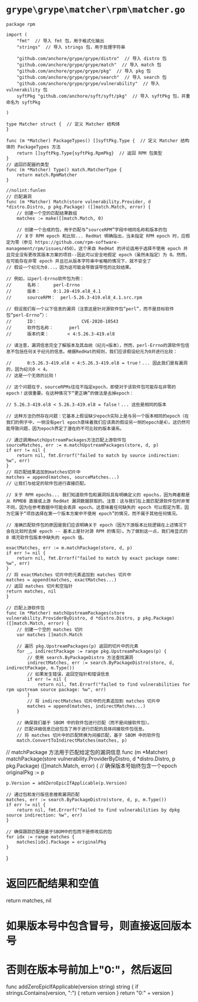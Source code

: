 # `grype\grype\matcher\rpm\matcher.go`

```
package rpm

import (
	"fmt"  // 导入 fmt 包，用于格式化输出
	"strings"  // 导入 strings 包，用于处理字符串

	"github.com/anchore/grype/grype/distro"  // 导入 distro 包
	"github.com/anchore/grype/grype/match"  // 导入 match 包
	"github.com/anchore/grype/grype/pkg"  // 导入 pkg 包
	"github.com/anchore/grype/grype/search"  // 导入 search 包
	"github.com/anchore/grype/grype/vulnerability"  // 导入 vulnerability 包
	syftPkg "github.com/anchore/syft/syft/pkg"  // 导入 syftPkg 包，并重命名为 syftPkg

)

type Matcher struct {  // 定义 Matcher 结构体
}

func (m *Matcher) PackageTypes() []syftPkg.Type {  // 定义 Matcher 结构体的 PackageTypes 方法
	return []syftPkg.Type{syftPkg.RpmPkg}  // 返回 RPM 包类型
}
// 返回匹配器的类型
func (m *Matcher) Type() match.MatcherType {
	return match.RpmMatcher
}

//nolint:funlen
// 匹配漏洞
func (m *Matcher) Match(store vulnerability.Provider, d *distro.Distro, p pkg.Package) ([]match.Match, error) {
	// 创建一个空的匹配结果数组
	matches := make([]match.Match, 0)

	// 创建一个合成的包，用于匹配与“sourceRPM”字段中相同名称和版本的包
	// 关于 RPM epoch 和比较... RedHat 明确指出，当未指定 RPM epoch 时，应假定为零（参见 https://github.com/rpm-software-management/rpm/issues/450）。这个来自 RedHat 的评论适用于选择不使用 epoch 并且完全没有更改其版本方案的项目--因此可以安全地假定 epoch（虽然未指定）为 0。然而，在可能存在非零 epoch 并且已从版本字符串中省略的情况下，就不安全了
// 假设一个纪元为0...，因为这可能会导致误导性的比较结果。

// 例如，以perl-Errno软件包为例：
//		名称：		perl-Errno
//		版本：		0:1.28-419.el8_4.1
//		sourceRPM：	perl-5.26.3-419.el8_4.1.src.rpm

// 假设我们有一个以下信息的漏洞（注意这是针对源软件包“perl”，而不是目标软件包“perl-Errno”）：
//		ID：					CVE-2020-10543
//		软件包名称：		perl
//		版本约束：		< 4:5.26.3-419.el8

// 请注意，漏洞信息完全了解版本及其血统（纪元+版本），然而，perl-Errno的源软件包信息不包括任何关于纪元的信息。根据RedHat的规则，我们应该假设纪元为0并进行比较：

//		0:5.26.3-419.el8 < 4:5.26.3-419.el8 = true！... 因此我们是有漏洞的，因为纪元0 < 4。
// 这是一个无效的比较！

// 这个问题在于，sourceRPMs往往不指定epoch，即使对于该软件包可能存在非零的epoch！这很重要。在这种情况下“更正确”的做法是去掉epoch：

// 5.26.3-419.el8 < 5.26.3-419.el8 = false！... 这些是相同的版本

// 这种方法仍然存在问题：它基本上假设缺少epoch实际上是与另一个版本相同的epoch（在我们的例子中，一侧没有perl epoch意味着我们应该真的假设另一侧的epoch是4）。这仍然可能导致问题，因为epoch界定了潜在的不可比较的版本谱系。

// 通过调用matchUpstreamPackages方法匹配上游软件包
sourceMatches, err := m.matchUpstreamPackages(store, d, p)
if err != nil {
    return nil, fmt.Errorf("failed to match by source indirection: %w", err)
}
// 将匹配结果追加到matches切片中
matches = append(matches, sourceMatches...)
// 让我们与给定的软件包进行直接匹配。

// 关于 RPM epochs... 我们知道软件包和漏洞将具有明确定义的 epochs，因为两者都是从 RPMDB 直接或上游 RedHat 漏洞数据获取的。注意：这与我们在上面匹配源软件包时非常不同，因为在参考数据中可能会丢弃 epoch。这意味着任何缺失的 epoch 可以假定为零，因为它属于“项目选择在第一个版本方案中不使用 epoch”的情况，而不属于其他任何情况。

// 准确匹配软件包的原因是我们应该明确关于 epoch（因为下游版本比较逻辑在上述情况下会在比较时去掉 epoch -- 基本上是针对源 RPM 的情况）。为了做到这一点，我们用显式的 0 填充软件包版本中缺失的 epoch 值。

exactMatches, err := m.matchPackage(store, d, p)
if err != nil {
    return nil, fmt.Errorf("failed to match by exact package name: %w", err)
}
// 将 exactMatches 切片中的元素追加到 matches 切片中
matches = append(matches, exactMatches...)
// 返回 matches 切片和空指针
return matches, nil
}

// 匹配上游软件包
func (m *Matcher) matchUpstreamPackages(store vulnerability.ProviderByDistro, d *distro.Distro, p pkg.Package) ([]match.Match, error) {
	// 创建一个空的 matches 切片
	var matches []match.Match

	// 遍历 pkg.UpstreamPackages(p) 返回的切片中的元素
	for _, indirectPackage := range pkg.UpstreamPackages(p) {
		// 使用 search.ByPackageDistro 方法查找漏洞
		indirectMatches, err := search.ByPackageDistro(store, d, indirectPackage, m.Type())
		// 如果发生错误，返回空指针和错误信息
		if err != nil {
			return nil, fmt.Errorf("failed to find vulnerabilities for rpm upstream source package: %w", err)
		}
		// 将 indirectMatches 切片中的元素追加到 matches 切片中
		matches = append(matches, indirectMatches...)
	}

	// 确保我们基于 SBOM 中的软件包进行匹配（而不是间接软件包）。
	// 匹配详细信息已经包含了用于进行匹配的具体间接软件包信息。
	// 将 matches 切片中的匹配转换为间接匹配，基于 SBOM 中的软件包
	match.ConvertToIndirectMatches(matches, p)
```

// matchPackage 方法用于匹配给定包的漏洞信息
func (m *Matcher) matchPackage(store vulnerability.ProviderByDistro, d *distro.Distro, p pkg.Package) ([]match.Match, error) {
	// 确保版本号始终包含一个epoch
	originalPkg := p

	p.Version = addZeroEpicIfApplicable(p.Version)

	// 通过包和发行版信息搜索漏洞匹配
	matches, err := search.ByPackageDistro(store, d, p, m.Type())
	if err != nil {
		return nil, fmt.Errorf("failed to find vulnerabilities by dpkg source indirection: %w", err)
	}

	// 确保跟踪匹配是基于SBOM中的包而不是修改后的包
	for idx := range matches {
		matches[idx].Package = originalPkg
	}
}
# 返回匹配结果和空值
return matches, nil

# 如果版本号中包含冒号，则直接返回版本号
# 否则在版本号前加上"0:"，然后返回
func addZeroEpicIfApplicable(version string) string {
    if strings.Contains(version, ":") {
        return version
    }
    return "0:" + version
}
```